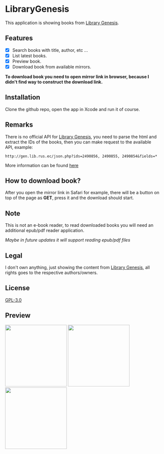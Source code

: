 # LibraryGenesis

This application is showing books from [Library Genesis](https://libgen.is).

## Features

- [x] Search books with title, author, etc ...
- [x] List latest books.
- [x] Preview book.
- [x] Download book from available mirrors.

**To download book you need to open mirror link in browser, because I didn't find way to construct the download link.**

## Installation 
Clone the github repo, open the app in Xcode and run it of course.

## Remarks
There is no official API for [Library Genesis](https://libgen.is), you need to parse the html and extract the IDs of the books, then you can make request to the available API, example:
```
http://gen.lib.rus.ec/json.php?ids=2490856, 2490855, 2490854&fields=*
```
More information can be found [here](http://garbage.world/posts/libgen/)

## How to download book?
After you open the mirror link in Safari for example, there will be a button on top of the page as **GET**, press it and the download should start.

## Note
This is not an e-book reader, to read downloaded books you will need an additional epub/pdf reader application. 

*Maybe in future updates it will support reading epub/pdf files*

## Legal
I don't own anything, just showing the content from [Library Genesis](https://libgen.is), all rights goes to the respective authors/owners.

## License
[GPL-3.0](https://github.com/MartinStamenkovski/LibraryGenesis/blob/master/LICENSE)

## Preview
<div> 
  <span>
    <img width="200" src="https://github.com/MartinStamenkovski/LibraryGenesis-iOS/blob/master/Screenshot/latest.png">
    <img width="200" src="https://github.com/MartinStamenkovski/LibraryGenesis-iOS/blob/master/Screenshot/search.png">
    <img width="200" src="https://github.com/MartinStamenkovski/LibraryGenesis-iOS/blob/master/Screenshot/preview.png">
  </span>
</div>

